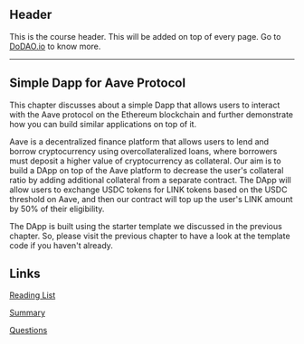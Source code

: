 ## Header
This is the course header. This will be added on top of every page. Go to [DoDAO.io](https://www.dodao.io) to know more.

---

## Simple Dapp for Aave Protocol
 
This chapter discusses about a simple Dapp that allows users to interact with the Aave protocol on the Ethereum blockchain and further demonstrate how you can build similar applications on top of it.

Aave is a decentralized finance platform that allows users to lend and borrow cryptocurrency using overcollateralized loans, where borrowers must deposit a higher value of cryptocurrency as collateral.  Our aim is to build a DApp on top of the Aave platform to decrease the user's collateral ratio by adding additional collateral from a separate contract. The DApp will allow users to exchange USDC tokens for LINK tokens based on the USDC threshold on Aave, and then our contract will top up the user's LINK amount by 50% of their eligibility. 

The DApp is built using the starter template we discussed in the previous chapter. So, please visit the previous chapter to have a look at the template code if you haven't already.


## Links
[Reading List](./../../generated/readings/starter-dapp-template.md)

[Summary](./../../generated/summaries/starter-dapp-template.md)

[Questions](./../../generated/questions/simple-dapp-for-aave-protocol.md)